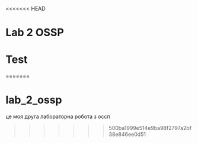<<<<<<< HEAD
# Lab 2 OSSP
# Test
=======
# lab_2_ossp
це моя друга лабораторна робота з оссп
>>>>>>> 500ba1999e514e9ba98f2797a2bf38e846ee0d51
